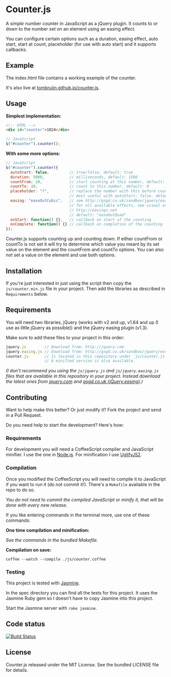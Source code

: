 # Counter.js

A _simple_ number counter in JavaScript as a jQuery plugin.
It counts to or down to the number set on an element using an easing effect.

You can configure certain options such as a duration, easing effect, auto start,
start at count, placeholder (for use with auto start) and it supports callbacks.

## Example

The index.html file contains a working example of the counter.

It's also live at
[tombruijn.github.io/counter.js](http://tombruijn.github.io/counter.js).

## Usage

__Simplest implementation:__

```html
<!-- HTML -->
<div id="counter">1024</div>
```

```javascript
// JavaScript
$("#counter").counter();
```

__With some more options:__

```javascript
// JavaScript
$("#counter").counter({
  autoStart: false,         // true/false, default: true
  duration: 5000,           // milliseconds, default: 1500
  countFrom: 10,            // start counting at this number, default: 0
  countTo: 30,              // count to this number, default: 0
  placeholder: "?",         // replace the number with this before counting,
                            // most useful with autoStart: false. default: undefined
  easing: "easeOutCubic",   // see http://gsgd.co.uk/sandbox/jquery/easing
                            // for all available effects, see visual examples:
                            // http://easings.net
                            // default: "easeOutQuad"
  onStart: function() {},   // callback on start of the counting
  onComplete: function() {} // callback on completion of the counting
});
```

Counter.js supports counting up and counting down.
If either countFrom or countTo is not set it will try to determine which value
you meant by its set value on the element and the countFrom and countTo options.
You can also not set a value on the element and use both options.

## Installation

If you're just interested in just using the script then copy the
`js/counter.min.js` file in your project.
Then add the libraries as described in `Requirements` below.

## Requirements

You will need two libraries, jQuery (works with v2 and up, v1.64 and up
(I use as little jQuery as possible)) and the jQuery easing plugin (v1.3).

Make sure to add these files to your project in this order:

```javascript
jquery.js        // Download from: http://jquery.com
jquery.easing.js // Download from: http://gsgd.co.uk/sandbox/jquery/easing/
counter.js       // Is located in this repository under `js/counter.js`
                 // A minified version is also available.
```

_(I don't recommend you using the `js/jquery.js` and `js/jquery.easing.js` files
that are available in this repository in your project.
Instead download the latest ones from [jquery.com](http://jquery.com/) and
[gsgd.co.uk (jQuery.easing)](http://gsgd.co.uk/sandbox/jquery/easing/).)_

## Contributing

Want to help make this better? Or just modify it?
Fork the project and send in a Pull Request.

Do you need help to start the development? Here's how:

### Requirements

For development you will need a CoffeeScript compiler and JavaScript minifier.
I use the one in [Node.js](http://nodejs.org).
For minification I use [UglifyJS2](https://github.com/mishoo/UglifyJS2).

### Compilation

Once you modified the CoffeeScript you will need to compile it to JavaScript
if you want to run it (do not commit it!).
There's a `Makefile` available in the repo to do so.

_You do not need to commit the compiled JavaScript or minify it, that will be
done with every new release._

If you like entering commands in the terminal more, use one of these commands:

__One time compilation and minification:__

_See the commands in the bundled Makefile._

__Compilation on save:__

`coffee --watch --compile ./js/counter.coffee`

### Testing

This project is tested with [Jasmine](http://pivotal.github.io/jasmine/).

In the spec directory you can find all the tests for this project.
It uses the Jasmine Ruby gem so I doesn't have to copy Jasmine into this
project.

Start the Jasmine server with `rake jasmine`.

## Code status

[![Build Status](https://travis-ci.org/tombruijn/counter.js.png)](https://travis-ci.org/tombruijn/counter.js)

## License

Counter.js released under the MIT License. See the bundled LICENSE file for
details.
